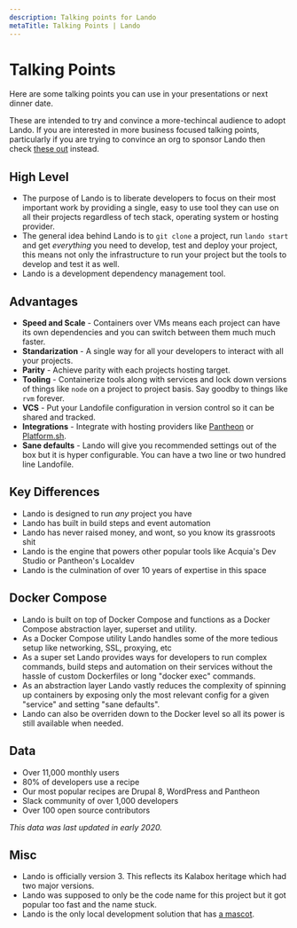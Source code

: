 ```yaml
---
description: Talking points for Lando
metaTitle: Talking Points | Lando
---
```


# Talking Points

Here are some talking points you can use in your presentations or next dinner date.

These are intended to try and convince a more-techincal audience to adopt Lando. If you are interested in more business focused talking points, particularly if you are trying to convince an org to sponsor Lando then check [these out](upseller-intro) instead.

## High Level

* The purpose of Lando is to liberate developers to focus on their most important work by providing a single, easy to use tool they can use on all their projects regardless of tech stack, operating system or hosting provider.
* The general idea behind Lando is to `git clone` a project, run `lando start` and get _everything_ you need to develop, test and deploy your project, this means not only the infrastructure to run your project but the tools to develop and test it as well.
* Lando is a development dependency management tool.

## Advantages

* **Speed and Scale** - Containers over VMs means each project can have its own dependencies and you can switch between them much much faster.
* **Standarization** - A single way for all your developers to interact with all your projects.
* **Parity** - Achieve parity with each projects hosting target.
* **Tooling** - Containerize tools along with services and lock down versions of things like `node` on a project to project basis. Say goodby to things like `rvm` forever.
* **VCS** - Put your Landofile configuration in version control so it can be shared and tracked.
* **Integrations** - Integrate with hosting providers like [Pantheon](https://pantheon.io) or [Platform.sh](https://platform.sh).
* **Sane defaults** - Lando will give you recommended settings out of the box but it is hyper configurable. You can have a two line or two hundred line Landofile.

## Key Differences

* Lando is designed to run _any_ project you have
* Lando has built in build steps and event automation
* Lando has never raised money, and wont, so you know its grassroots shit
* Lando is the engine that powers other popular tools like Acquia's Dev Studio or Pantheon's Localdev
* Lando is the culmination of over 10 years of expertise in this space

## Docker Compose

* Lando is built on top of Docker Compose and functions as a Docker Compose abstraction layer, superset and utility.
* As a Docker Compose utility Lando handles some of the more tedious setup like networking, SSL, proxying, etc
* As a super set Lando provides ways for developers to run complex commands, build steps and automation on their services without the hassle of custom Dockerfiles or long "docker exec" commands.
* As an abstraction layer Lando vastly reduces the complexity of spinning up containers by exposing only the most relevant config for a given "service" and setting "sane defaults".
* Lando can also be overriden down to the Docker level so all its power is still available when needed.

## Data

* Over 11,000 monthly users
* 80% of developers use a recipe
* Our most popular recipes are Drupal 8, WordPress and Pantheon
* Slack community of over 1,000 developers
* Over 100 open source contributors

_This data was last updated in early 2020._

## Misc

* Lando is officially version 3. This reflects its Kalabox heritage which had two major versions.
* Lando was supposed to only be the code name for this project but it got popular too fast and the name stuck.
* Lando is the only local development solution that has [a mascot](https://www.youtube.com/watch?v=dQw4w9WgXcQ).
